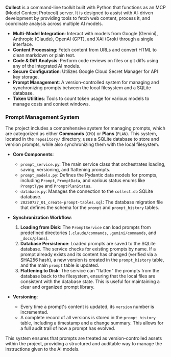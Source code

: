 **Collect** is a command-line toolkit built with Python that functions as an MCP (Model Context Protocol) server. It is designed to assist with AI-driven development by providing tools to fetch web content, process it, and coordinate analysis across multiple AI models.

*   **Multi-Model Integration**: Interact with models from Google (Gemini), Anthropic (Claude), OpenAI (GPT), and XAI (Grok) through a single interface.
*   **Content Processing**: Fetch content from URLs and convert HTML to clean markdown or plain text.
*   **Code & Diff Analysis**: Perform code reviews on files or git diffs using any of the integrated AI models.
*   **Secure Configuration**: Utilizes Google Cloud Secret Manager for API key storage.
*   **Prompt Management**: A version-controlled system for managing and synchronizing prompts between the local filesystem and a SQLite database.
*   **Token Utilities**: Tools to count token usage for various models to manage costs and context windows.

### Prompt Management System

The project includes a comprehensive system for managing prompts, which are categorized as either **Commands** (`CMD`) or **Plans** (`PLAN`). This system, located in the `repository/` directory, uses a SQLite database to store and version prompts, while also synchronizing them with the local filesystem.

*   **Core Components**:
    *   `prompt_service.py`: The main service class that orchestrates loading, saving, versioning, and flattening prompts.
    *   `prompt_models.py`: Defines the Pydantic data models for prompts, including `Prompt`, `PromptData`, and various status enums like `PromptType` and `PromptPlanStatus`.
    *   `database.py`: Manages the connection to the `collect.db` SQLite database.
    *   `20250727_01_create-prompt-tables.sql`: The database migration file that defines the schema for the `prompt` and `prompt_history` tables.

*   **Synchronization Workflow**:
    1.  **Loading from Disk**: The `PromptService` can load prompts from predefined directories (`.claude/commands`, `.gemini/commands`, and `_docs/plans`).
    2.  **Database Persistence**: Loaded prompts are saved to the SQLite database. The service checks for existing prompts by name. If a prompt already exists and its content has changed (verified via a SHA256 hash), a new version is created in the `prompt_history` table, and the main `prompt` table is updated.
    3.  **Flattening to Disk**: The service can "flatten" the prompts from the database back to the filesystem, ensuring that the local files are consistent with the database state. This is useful for maintaining a clear and organized prompt library.

*   **Versioning**:
    *   Every time a prompt's content is updated, its `version` number is incremented.
    *   A complete record of all versions is stored in the `prompt_history` table, including a timestamp and a change summary. This allows for a full audit trail of how a prompt has evolved.

This system ensures that prompts are treated as version-controlled assets within the project, providing a structured and auditable way to manage the instructions given to the AI models.
